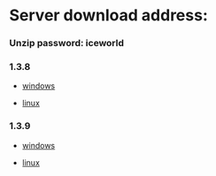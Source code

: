 # Server download address:

### Unzip password: iceworld  ###

### 1.3.8
- <a href="https://drive.google.com/file/d/1ibQoJCxQAiqMjJuuQ_2vMYJh0YR2BHHq/view?usp=sharing">windows</a> 

- <a href="https://drive.google.com/file/d/1xX_WGYb0nNT2wOltd4hjU3I3clcx-nCt/view?usp=sharing">linux</a> 

### 1.3.9
- <a href="https://drive.google.com/file/d/1wqRl9rayIVIy5tfqxK9pgfQQLpKkN4xG/view?usp=sharing">windows</a> 

- <a href="https://drive.google.com/file/d/1GmAxmg7o0pJkTLR0TkKHO_SKR6XdCOTu/view?usp=sharing">linux</a> 

